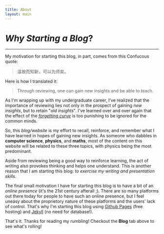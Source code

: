 ```yaml
---
title: About
layout: main
---
```

<!--- Date: Feb 8, 2025 --->

# _Why Starting a Blog_?
---
My motivation for starting this blog, in part, comes from this Confucous quote:  
> 温故而知新，可以为师矣。

Here is how I translated it:
> Through reviewing, one can gain new insights and be able to teach.

As I'm wrapping up with my undergraduate career, I've realized that the importance of reviewing lies not only in the prospect of gaining _new insights_, but to retain "_old insights_". I've learned over and over again that the effect of the _[forgetting curve](https://en.wikipedia.org/wiki/Forgetting_curve "Forgetting Curve")_ is too punishing to be ignored for the common minds.

So, this _blog/website_ is my effort to recall, reinforce, and remember what I have learned in hopes of gaining new insights. As someone who dabbles in **computer science**, **physics**, and **maths**, most of the content on this website will be related to these three topics, with physics being the most predominant.

Aside from reviewing being a good way to reinforce learning, the act of writing also provokes thinking and helps one understand. This is another reason that I am starting this blog: _to exercise my writing and presentation skills_.

The final small motivation I have for starting this blog is to have a bit of an _online presence_ (it's the 21st century afterall ;). There are so many platforms out there today for people to have such an online presence, but I feel uneasy about the proprietory nature of these platforms and the users' lack of control. That's why I'm starting this blog using [Github Pages](https://pages.github.com/) (free hosting) and [Jekyll](https://jekyllrb.com/) (no need for database!). 


That's it. Thanks for reading my rumbling! Checkout the **Blog** tab above to see what's rolling!

